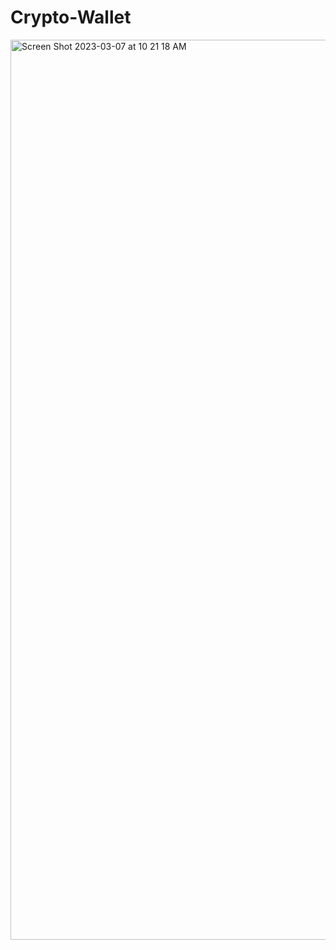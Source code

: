 # Crypto-Wallet
<img width="1440" alt="Screen Shot 2023-03-07 at 10 21 18 AM" src="https://user-images.githubusercontent.com/114819378/223515874-036a9f92-024a-4144-8d6b-439ba69dda90.png">
